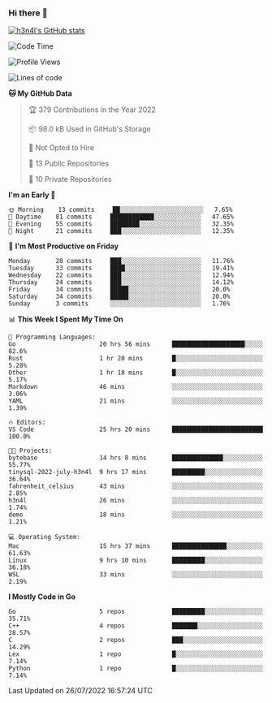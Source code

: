 ### Hi there 👋

[![h3n4l's GitHub stats](https://github-readme-stats.vercel.app/api?username=h3n4l&count_private=true&show_icons=true&theme=radical)](https://github.com/h3n4l/github-readme-stats)

<!--START_SECTION:waka-->
![Code Time](http://img.shields.io/badge/Code%20Time-518%20hrs%2027%20mins-blue)

![Profile Views](http://img.shields.io/badge/Profile%20Views-105-blue)

![Lines of code](https://img.shields.io/badge/From%20Hello%20World%20I%27ve%20Written-39%20Thousand%20lines%20of%20code-blue)

**🐱 My GitHub Data** 

> 🏆 379 Contributions in the Year 2022
 > 
> 📦 98.0 kB Used in GitHub's Storage 
 > 
> 🚫 Not Opted to Hire
 > 
> 📜 13 Public Repositories 
 > 
> 🔑 10 Private Repositories  
 > 
**I'm an Early 🐤** 

```text
🌞 Morning    13 commits     ██░░░░░░░░░░░░░░░░░░░░░░░   7.65% 
🌆 Daytime    81 commits     ████████████░░░░░░░░░░░░░   47.65% 
🌃 Evening    55 commits     ████████░░░░░░░░░░░░░░░░░   32.35% 
🌙 Night      21 commits     ███░░░░░░░░░░░░░░░░░░░░░░   12.35%

```
📅 **I'm Most Productive on Friday** 

```text
Monday       20 commits     ███░░░░░░░░░░░░░░░░░░░░░░   11.76% 
Tuesday      33 commits     ████░░░░░░░░░░░░░░░░░░░░░   19.41% 
Wednesday    22 commits     ███░░░░░░░░░░░░░░░░░░░░░░   12.94% 
Thursday     24 commits     ███░░░░░░░░░░░░░░░░░░░░░░   14.12% 
Friday       34 commits     █████░░░░░░░░░░░░░░░░░░░░   20.0% 
Saturday     34 commits     █████░░░░░░░░░░░░░░░░░░░░   20.0% 
Sunday       3 commits      ░░░░░░░░░░░░░░░░░░░░░░░░░   1.76%

```


📊 **This Week I Spent My Time On** 

```text
💬 Programming Languages: 
Go                       20 hrs 56 mins      ████████████████████░░░░░   82.6% 
Rust                     1 hr 20 mins        █░░░░░░░░░░░░░░░░░░░░░░░░   5.28% 
Other                    1 hr 18 mins        █░░░░░░░░░░░░░░░░░░░░░░░░   5.17% 
Markdown                 46 mins             ░░░░░░░░░░░░░░░░░░░░░░░░░   3.06% 
YAML                     21 mins             ░░░░░░░░░░░░░░░░░░░░░░░░░   1.39%

🔥 Editors: 
VS Code                  25 hrs 20 mins      █████████████████████████   100.0%

🐱‍💻 Projects: 
bytebase                 14 hrs 8 mins       ██████████████░░░░░░░░░░░   55.77% 
tinysql-2022-july-h3n4l  9 hrs 17 mins       █████████░░░░░░░░░░░░░░░░   36.64% 
fahrenheit_celsius       43 mins             ░░░░░░░░░░░░░░░░░░░░░░░░░   2.85% 
h3n4l                    26 mins             ░░░░░░░░░░░░░░░░░░░░░░░░░   1.74% 
demo                     18 mins             ░░░░░░░░░░░░░░░░░░░░░░░░░   1.21%

💻 Operating System: 
Mac                      15 hrs 37 mins      ███████████████░░░░░░░░░░   61.63% 
Linux                    9 hrs 10 mins       █████████░░░░░░░░░░░░░░░░   36.18% 
WSL                      33 mins             ░░░░░░░░░░░░░░░░░░░░░░░░░   2.19%

```

**I Mostly Code in Go** 

```text
Go                       5 repos             █████████░░░░░░░░░░░░░░░░   35.71% 
C++                      4 repos             ███████░░░░░░░░░░░░░░░░░░   28.57% 
C                        2 repos             ███░░░░░░░░░░░░░░░░░░░░░░   14.29% 
Lex                      1 repo              █░░░░░░░░░░░░░░░░░░░░░░░░   7.14% 
Python                   1 repo              █░░░░░░░░░░░░░░░░░░░░░░░░   7.14%

```



 Last Updated on 26/07/2022 16:57:24 UTC
<!--END_SECTION:waka-->

